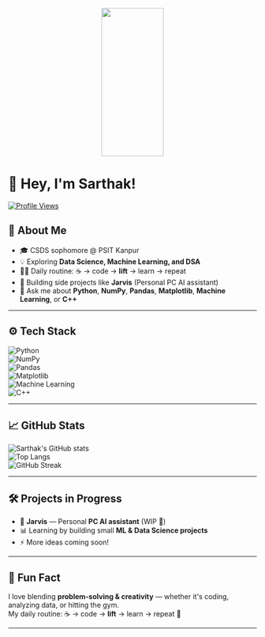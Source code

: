 <!-- Intro Banner GIF -->
<p align="center">
  <img src="https://github.com/sarthakshukla74/sarthakshukla74/blob/main/githubgif.gif?raw=true" width="50%" height="300px" />
</p>

# 👋 Hey, I'm Sarthak!

[![Profile Views](https://komarev.com/ghpvc/?username=sarthakshukla74&style=flat-square)](https://github.com/sarthakshukla74)

## 💼 About Me
- 🎓 CSDS sophomore @ PSIT Kanpur  
- 💡 Exploring **Data Science, Machine Learning, and DSA**  
- 🏋️‍♂️ Daily routine: ☕ → code → **lift** → learn → repeat  
- 🚀 Building side projects like **Jarvis** (Personal PC AI assistant)  
- 💬 Ask me about **Python**, **NumPy**, **Pandas**, **Matplotlib**, **Machine Learning**, or **C++**

---

## ⚙️ Tech Stack
![Python](https://img.shields.io/badge/Python-3776AB?style=for-the-badge&logo=python&logoColor=white)  
![NumPy](https://img.shields.io/badge/NumPy-013243?style=for-the-badge&logo=numpy&logoColor=white)  
![Pandas](https://img.shields.io/badge/Pandas-150458?style=for-the-badge&logo=pandas&logoColor=white)  
![Matplotlib](https://img.shields.io/badge/Matplotlib-11557c?style=for-the-badge&logo=plotly&logoColor=white)  
![Machine Learning](https://img.shields.io/badge/Machine_Learning-FF6F00?style=for-the-badge&logo=tensorflow&logoColor=white)  
![C++](https://img.shields.io/badge/C++-00599C?style=for-the-badge&logo=cplusplus&logoColor=white)  

---

## 📈 GitHub Stats
![Sarthak's GitHub stats](https://github-readme-stats.vercel.app/api?username=sarthakshukla74&show_icons=true&theme=radical)  
![Top Langs](https://github-readme-stats.vercel.app/api/top-langs?username=sarthakshukla74&layout=compact&theme=tokyonight)  
![GitHub Streak](https://github-readme-streak-stats.herokuapp.com/?user=sarthakshukla74&theme=dark)

---

## 🛠️ Projects in Progress
- 🤖 **Jarvis** — Personal **PC AI assistant** (WIP 🚧)  
- 📊 Learning by building small **ML & Data Science projects**  
- ⚡ More ideas coming soon!

---

## 🧠 Fun Fact
I love blending **problem-solving & creativity** — whether it's coding, analyzing data, or hitting the gym.  
My daily routine: ☕ → code → **lift** → learn → repeat 💪  

---
